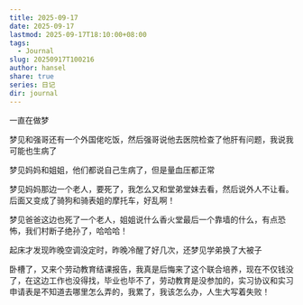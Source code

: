 ```yaml
---
title: 2025-09-17
date: 2025-09-17
lastmod: 2025-09-17T18:10:00+08:00
tags:
  - Journal
slug: 20250917T100216
author: hansel
share: true
series: 日记
dir: journal
---
```

一直在做梦

梦见和强哥还有一个外国佬吃饭，然后强哥说他去医院检查了他肝有问题，我说我可能也生病了

梦见妈妈和姐姐，他们都说自己生病了，但是量血压都正常

梦见妈妈那边一个老人，要死了，我怎么又和堂弟堂妹去看，然后说外人不让看。后面又变成了骑狗和骑表姐的摩托车，好乱啊！

梦见爸爸这边也死了一个老人，姐姐说什么香火堂最后一个靠墙的什么，有点恐怖，我们村断子绝孙了，哈哈哈！

起床才发现昨晚空调没定时，昨晚冷醒了好几次，还梦见学弟换了大被子

卧槽了，又来个劳动教育结课报告，我真是后悔来了这个联合培养，现在不仅钱没了，在这边工作也没得找，毕业也毕不了，劳动教育是没参加的，实习协议和实习申请表是不知道去哪里怎么弄的，我累了，我该怎么办，人生大写着失败！